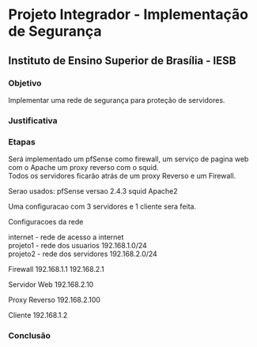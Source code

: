 
# Projeto Integrador - Implementação de Segurança

## Instituto de Ensino Superior de Brasília - IESB  

### Objetivo  
  Implementar uma rede de segurança para proteção de servidores.

### Justificativa  

### Etapas  
  Será implementado um pfSense como firewall, um serviço de pagina web com o Apache um proxy reverso com o squid.  
  Todos os servidores ficarão atrás de um proxy Reverso e um Firewall.  

  Serao usados:
  pfSense versao 2.4.3
  squid
  Apache2

  Uma configuracao com 3 servidores e 1 cliente sera feita.

  Configuracoes da rede

  internet - rede de acesso a internet  
  projeto1 - rede dos usuarios 192.168.1.0/24  
  projeto2 - rede dos servidores 192.168.2.0/24  


  Firewall
  192.168.1.1
  192.168.2.1

  Servidor Web
  192.168.2.10

  Proxy Reverso
  192.168.2.100

  Cliente
  192.168.1.2



### Conclusão  
